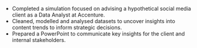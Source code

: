 - Completed a simulation focused on advising a hypothetical social media client as a Data Analyst at Accenture.
- Cleaned, modelled and analysed datasets to uncover insights into content trends to inform strategic decisions.
- Prepared a PowerPoint to communicate key insights for the client and internal stakeholders.
